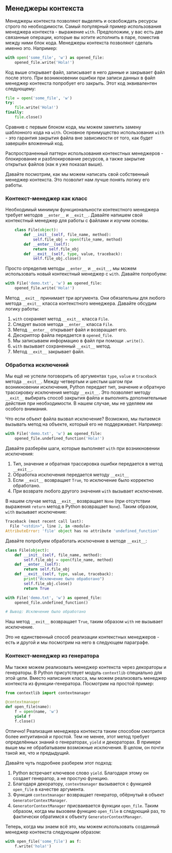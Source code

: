 ## Менеджеры контекста

Менеджеры контекста позволяют выделять и освобождать ресурсы строго по
необходимости. Самый популярный пример использования менеджера контекста -
выражение `with`. Предположим, у вас есть две связанные операции, которые
вы хотите исполнить в паре, поместив между ними блок кода. Менеджеры контекста
позволяют сделать именно это. Например:

```python
with open('some_file', 'w') as opened_file:
    opened_file.write('Hola!')
```

Код выше открывает файл, записывает в него данные и закрывает файл после этого.
При возникновении ошибки при записи данных в файл менеджер контекста
попробует его закрыть. Этот код эквивалентен следующему:

```python
file = open('some_file', 'w')
try:
    file.write('Hola!')
finally:
    file.close()
```

Сравнив с первым блоком кода, мы можем заметить замену шаблонного кода на
`with`. Основное преимущество использования `with` - это гарантия закрытия
файла вне зависимости от того, как будет завершён вложенный код.

Распространенный паттерн использования контекстных менеджеров - блокирование и
разблокирование ресурсов, а также закрытие открытых файлов (как я уже показал
выше).

Давайте посмотрим, как мы можем написать свой собственный менеджер контекста.
Это позволит нам лучше понять логику его работы.

### Контекст-менеджер как класс

Необходимый минимум функциональности контекстного менеджера требует методов
`__enter__` и `__exit__`. Давайте напишем свой контекстный менеджер для
работы с файлами и изучим основы.

```python
    class File(object):
        def __init__(self, file_name, method):
            self.file_obj = open(file_name, method)
        def __enter__(self):
            return self.file_obj
        def __exit__(self, type, value, traceback):
            self.file_obj.close()
```

Просто определив методы `__enter__` и `__exit__`, мы можем использовать
новый контекстный менеджер с `with`. Давайте попробуем:

```python
with File('demo.txt', 'w') as opened_file:
    opened_file.write('Hola!')
```

Метод `__exit__` принимает три аргумента. Они обязательны для любого метода
`__exit__` класса контекстного менеджера. Давайте обсудим логику работы:

1. `with` сохраняет метод `__exit__` класса `File`.
2. Следует вызов метода `__enter__` класса `File`.
3. Метод `__enter__` открывает файл и возвращает его.
4. Дескриптор файла передается в `opened_file`.
5. Мы записываем информацию в файл при помощи `.write()`.
6. `with` вызывает сохраненный `__exit__` метод.
7. Метод `__exit__` закрывает файл.

### Обработка исключений

Мы ещё не успели поговорить об аргументах `type`, `value` и `traceback`
метода `__exit__`. Между четвертым и шестым шагом при возникновении
исключения, Python передает тип, значение и обратную трассировку исключения
методу `__exit__`. Это позволяет методу `__exit__` выбирать способ закрытия
файла и выполнять дополнительные действия при необходимости. В нашем случае,
мы не уделяем им особого внимания.

Что если объект файла вызвал исключение? Возможно, мы пытаемся вызывать метод
на объекте, который его не поддерживает. Например:

```python
with File('demo.txt', 'w') as opened_file:
    opened_file.undefined_function('Hola!')
```

Давайте разберём шаги, которые выполняет `with` при возникновении
исключения:

1. Тип, значение и обратная трассировка ошибки передается в метод
   `__exit__`.
2. Обработка исключения передается методу `__exit__`
3. Если `__exit__` возвращает `True`, то исключение было корректно обработано.
4. При возврате любого другого значения `with` вызывает исключение.

В нашем случае метод `__exit__` возвращает `None` (при отсутствии
выражения `return` метод в Python возвращает `None`). Таким образом, `with`
вызывает исключение:

```python
Traceback (most recent call last):
  File "<stdin>", line 2, in <module>
AttributeError: 'file' object has no attribute 'undefined_function'
```

Давайте попробуем обработать исключение в методе `__exit__`:

```python
class File(object):
    def __init__(self, file_name, method):
        self.file_obj = open(file_name, method)
    def __enter__(self):
        return self.file_obj
    def __exit__(self, type, value, traceback):
        print("Исключение было обработано")
        self.file_obj.close()
        return True

with File('demo.txt', 'w') as opened_file:
    opened_file.undefined_function()

# Вывод: Исключение было обработано
```

Наш метод `__exit__` возвращает `True`, таким образом `with` не вызывает
исключение.

Это не единственный способ реализации контекстных менеджеров - есть и другой
и мы посмотрим на него в следующем параграфе.

### Контекст-менеджер из генератора

Мы также можем реализовать менеджер контекста через декораторы и генераторы.
В Python присутствует модуль `contextlib` специально для этой цели. Вместо
написания класса, мы можем реализовать менеджер контекста из
функции-генератора. Посмотрим на простой пример:

```python
from contextlib import contextmanager

@contextmanager
def open_file(name):
    f = open(name, 'w')
    yield f
    f.close()
```

Отлично! Реализация менеджера контекста таким способом смотрится более
интуитивной и простой. Тем не менее, этот метод требует определённых
знаний о генераторах, `yield` и декораторах. В примере выше мы не
обрабатываем возможные исключения. В целом, он почти такой же, что и
предыдущий.

Давайте чуть подробнее разберем этот подход:

1. Python встречает ключевое слово `yield`. Благодаря этому он создает
   генератор, а не простую функцию.
2. Благодаря декоратору, `contextmanager` вызывается с функцией
   `open_file` в качестве аргумента.
3. Функция `contextmanager` возвращает генератор, обёрнутый в объект
   `GeneratorContextManager`.
4. `GeneratorContextManager` присваивается функции `open_file`. Таким
   образом, когда мы вызовем функцию `open_file` в следующий раз, то
   фактически обратимся к объекту `GeneratorContextManager`.

Теперь, когда мы знаем всё это, мы можем использовать созданный менеджер
контекста следующим образом:

```python
with open_file('some_file') as f:
    f.write('hola!')
```
